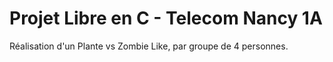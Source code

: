 # Projet Libre en C - Telecom Nancy 1A
Réalisation d'un Plante vs Zombie Like, par groupe de 4 personnes.
